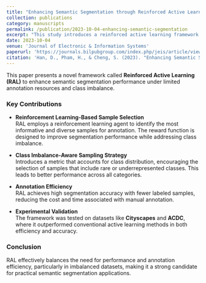 ```yaml
---
title: "Enhancing Semantic Segmentation through Reinforced Active Learning: Combating Dataset Imbalances and Bolstering Annotation Efficiency"
collection: publications
category: manuscripts
permalink: /publication/2023-10-04-enhancing-semantic-segmentation
excerpt: "This study introduces a reinforced active learning framework for semantic segmentation, integrating techniques such as Dueling Deep Q-Networks, Prioritized Experience Replay, and Noisy Networks. The approach addresses dataset imbalances and annotation efficiency, demonstrating improved segmentation performance with reduced labeling efforts."
date: 2023-10-04
venue: 'Journal of Electronic & Information Systems'
paperurl: 'https://journals.bilpubgroup.com/index.php/jeis/article/view/6063'
citation: 'Han, D., Pham, H., & Cheng, S. (2023). "Enhancing Semantic Segmentation through Reinforced Active Learning: Combating Dataset Imbalances and Bolstering Annotation Efficiency." <i>Journal of Electronic & Information Systems</i>, 5(2), 45–60. https://doi.org/10.30564/jeis.v5i2.6063'
---
```


This paper presents a novel framework called **Reinforced Active Learning (RAL)** to enhance semantic segmentation performance under limited annotation resources and class imbalance.

### Key Contributions

- **Reinforcement Learning-Based Sample Selection**  
  RAL employs a reinforcement learning agent to identify the most informative and diverse samples for annotation. The reward function is designed to improve segmentation performance while addressing class imbalance.

- **Class Imbalance-Aware Sampling Strategy**  
  Introduces a metric that accounts for class distribution, encouraging the selection of samples that include rare or underrepresented classes. This leads to better performance across all categories.

- **Annotation Efficiency**  
  RAL achieves high segmentation accuracy with fewer labeled samples, reducing the cost and time associated with manual annotation.

- **Experimental Validation**  
  The framework was tested on datasets like **Cityscapes** and **ACDC**, where it outperformed conventional active learning methods in both efficiency and accuracy.

### Conclusion

RAL effectively balances the need for performance and annotation efficiency, particularly in imbalanced datasets, making it a strong candidate for practical semantic segmentation applications.
